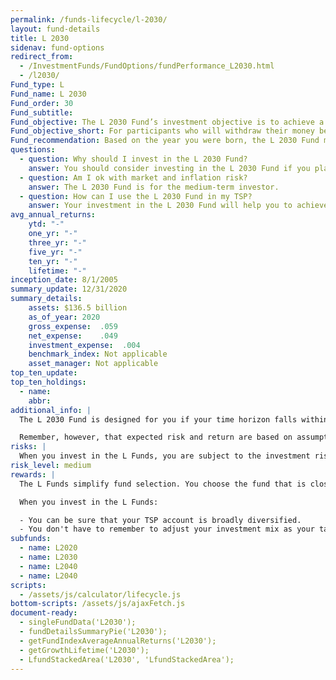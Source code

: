 ```yaml
---
permalink: /funds-lifecycle/l-2030/
layout: fund-details
title: L 2030
sidenav: fund-options
redirect_from:
  - /InvestmentFunds/FundOptions/fundPerformance_L2030.html
  - /l2030/
Fund_type: L
Fund_name: L 2030
Fund_order: 30
Fund_subtitle:
Fund_objective: The L 2030 Fund’s investment objective is to achieve a moderate to high level of growth with a low emphasis on preservation of assets. The Fund's allocation in the G, F, C, S, and I Funds is adjusted quarterly. The L 2030 Fund will roll into the L Income Fund automatically in July 2030 when its allocation becomes the same as the allocation of the L Income Fund.
Fund_objective_short: For participants who will withdraw their money beginning 2028 through 2032.
Fund_recommendation: Based on the year you were born, the L 2030 Fund may be a good choice for you because you may have time to ride out any fluctuations in the market.
questions:
  - question: Why should I invest in the L 2030 Fund?
    answer: You should consider investing in the L 2030 Fund if you plan to withdraw from your account between 2028 – 2032.
  - question: Am I ok with market and inflation risk?
    answer: The L 2030 Fund is for the medium-term investor.
  - question: How can I use the L 2030 Fund in my TSP?
    answer: Your investment in the L 2030 Fund will help you to achieve the best expected return for the amount of expected risk that is appropriate for your time horizon. The L 2030 Fund makes the investing process easy for you because you do not have to figure out how to diversify your account or how and when to rebalance - it’s done for you.
avg_annual_returns:
    ytd: "-"
    one_yr: "-"
    three_yr: "-"
    five_yr: "-"
    ten_yr: "-"
    lifetime: "-"
inception_date: 8/1/2005
summary_update: 12/31/2020
summary_details:
    assets: $136.5 billion
    as_of_year: 2020
    gross_expense:  .059
    net_expense:    .049
    investment_expense:  .004
    benchmark_index: Not applicable
    asset_manager: Not applicable
top_ten_update:
top_ten_holdings:
  - name:
    abbr:
additional_info: |
  The L 2030 Fund is designed for you if your time horizon falls within the 2028 through 2032 range. The asset allocation of this fund is adjusted quarterly, moving to a more conservative mix, gradually approaching that of the L Income Fund. Between quarterly adjustments, the asset allocation of the L 2030 Fund is maintained through daily rebalancing to the fund’s target allocation.

  Remember, however, that expected risk and return are based on assumptions about future economic conditions and investment performance. There is no guaranteed rate of return for any period, either short-term or long-term. For the fund’s historical returns, visit [Share Price History]({{ site.baseurl }}/fund-performance/share-price-history/). Past performance does not guarantee future results.
risks: |
  When you invest in the L Funds, you are subject to the investment risks associated with the G, F, C, S, and I funds. Your account is not guaranteed against loss. The L Funds can have periods of gain and loss, just as the individual TSP funds do.
risk_level: medium
rewards: |
  The L Funds simplify fund selection. You choose the fund that is closest to your target date (or, if your target date falls between the target dates that are offered, you can split your account between the two target date funds closest to your time horizon).

  When you invest in the L Funds:

  - You can be sure that your TSP account is broadly diversified.
  - You don't have to remember to adjust your investment mix as your target date approaches - it's done for you.
subfunds:
  - name: L2020
  - name: L2030
  - name: L2040
  - name: L2040
scripts:
  - /assets/js/calculator/lifecycle.js
bottom-scripts: /assets/js/ajaxFetch.js
document-ready:
  - singleFundData('L2030');
  - fundDetailsSummaryPie('L2030');
  - getFundIndexAverageAnnualReturns('L2030');
  - getGrowthLifetime('L2030');
  - LfundStackedArea('L2030', 'LfundStackedArea');
---
```

